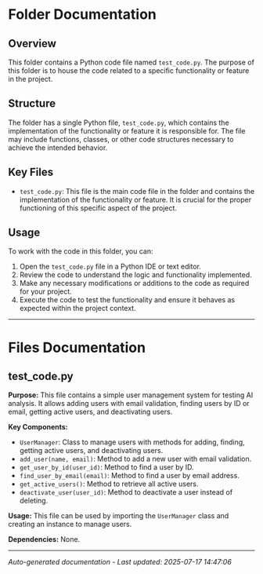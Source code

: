# Folder Documentation

## Overview
This folder contains a Python code file named `test_code.py`. The purpose of this folder is to house the code related to a specific functionality or feature in the project.

## Structure
The folder has a single Python file, `test_code.py`, which contains the implementation of the functionality or feature it is responsible for. The file may include functions, classes, or other code structures necessary to achieve the intended behavior.

## Key Files
- `test_code.py`: This file is the main code file in the folder and contains the implementation of the functionality or feature. It is crucial for the proper functioning of this specific aspect of the project.

## Usage
To work with the code in this folder, you can:
1. Open the `test_code.py` file in a Python IDE or text editor.
2. Review the code to understand the logic and functionality implemented.
3. Make any necessary modifications or additions to the code as required for your project.
4. Execute the code to test the functionality and ensure it behaves as expected within the project context.

---

# Files Documentation

## test_code.py

**Purpose:** This file contains a simple user management system for testing AI analysis. It allows adding users with email validation, finding users by ID or email, getting active users, and deactivating users.

**Key Components:**
- `UserManager`: Class to manage users with methods for adding, finding, getting active users, and deactivating users.
- `add_user(name, email)`: Method to add a new user with email validation.
- `get_user_by_id(user_id)`: Method to find a user by ID.
- `find_user_by_email(email)`: Method to find a user by email address.
- `get_active_users()`: Method to retrieve all active users.
- `deactivate_user(user_id)`: Method to deactivate a user instead of deleting.

**Usage:** This file can be used by importing the `UserManager` class and creating an instance to manage users.

**Dependencies:** None.

---
*Auto-generated documentation - Last updated: 2025-07-17 14:47:06*
